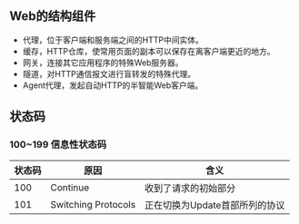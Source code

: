 ## Web的结构组件
 * 代理，位于客户端和服务端之间的HTTP中间实体。
 * 缓存，HTTP仓库，使常用页面的副本可以保存在离客户端更近的地方。
 * 网关，连接其它应用程序的特殊Web服务器。
 * 隧道，对HTTP通信报文进行盲转发的特殊代理。
 * Agent代理，发起自动HTTP的半智能Web客户端。

## 状态码
### 100~199 信息性状态码
|状态码|原因|含义|
|-|-|-|
|100|Continue|收到了请求的初始部分|
|101|Switching Protocols|正在切换为Update首部所列的协议|

  